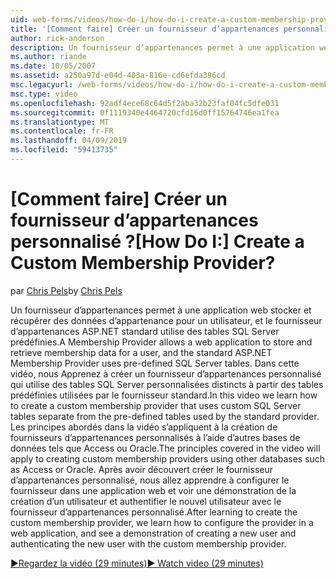 ```yaml
---
uid: web-forms/videos/how-do-i/how-do-i-create-a-custom-membership-provider
title: '[Comment faire] Créer un fournisseur d’appartenances personnalisé ? | Microsoft Docs'
author: rick-anderson
description: Un fournisseur d’appartenances permet à une application web stocker et récupérer des données d’appartenance pour un utilisateur, et les utilisations de fournisseur d’appartenances ASP.NET standards prédéfinissent...
ms.author: riande
ms.date: 10/05/2007
ms.assetid: a250a97d-e04d-403a-816e-cd6efda396cd
msc.legacyurl: /web-forms/videos/how-do-i/how-do-i-create-a-custom-membership-provider
msc.type: video
ms.openlocfilehash: 92adf4ece68c64d5f2aba32b23faf04fc5dfe031
ms.sourcegitcommit: 0f1119340e4464720cfd16d0ff15764746ea1fea
ms.translationtype: MT
ms.contentlocale: fr-FR
ms.lasthandoff: 04/09/2019
ms.locfileid: "59413735"
---
```

# <a name="how-do-i-create-a-custom-membership-provider"></a><span data-ttu-id="8a11b-104">[Comment faire] Créer un fournisseur d’appartenances personnalisé ?</span><span class="sxs-lookup"><span data-stu-id="8a11b-104">[How Do I:] Create a Custom Membership Provider?</span></span>

<span data-ttu-id="8a11b-105">par [Chris Pels](https://twitter.com/chrispels)</span><span class="sxs-lookup"><span data-stu-id="8a11b-105">by [Chris Pels](https://twitter.com/chrispels)</span></span>

<span data-ttu-id="8a11b-106">Un fournisseur d’appartenances permet à une application web stocker et récupérer des données d’appartenance pour un utilisateur, et le fournisseur d’appartenances ASP.NET standard utilise des tables SQL Server prédéfinies.</span><span class="sxs-lookup"><span data-stu-id="8a11b-106">A Membership Provider allows a web application to store and retrieve membership data for a user, and the standard ASP.NET Membership Provider uses pre-defined SQL Server tables.</span></span> <span data-ttu-id="8a11b-107">Dans cette vidéo, nous Apprenez à créer un fournisseur d’appartenances personnalisé qui utilise des tables SQL Server personnalisées distincts à partir des tables prédéfinies utilisées par le fournisseur standard.</span><span class="sxs-lookup"><span data-stu-id="8a11b-107">In this video we learn how to create a custom membership provider that uses custom SQL Server tables separate from the pre-defined tables used by the standard provider.</span></span> <span data-ttu-id="8a11b-108">Les principes abordés dans la vidéo s’appliquent à la création de fournisseurs d’appartenances personnalisés à l’aide d’autres bases de données tels que Access ou Oracle.</span><span class="sxs-lookup"><span data-stu-id="8a11b-108">The principles covered in the video will apply to creating custom membership providers using other databases such as Access or Oracle.</span></span> <span data-ttu-id="8a11b-109">Après avoir découvert créer le fournisseur d’appartenances personnalisé, nous allez apprendre à configurer le fournisseur dans une application web et voir une démonstration de la création d’un utilisateur et authentifier le nouvel utilisateur avec le fournisseur d’appartenances personnalisé.</span><span class="sxs-lookup"><span data-stu-id="8a11b-109">After learning to create the custom membership provider, we learn how to configure the provider in a web application, and see a demonstration of creating a new user and authenticating the new user with the custom membership provider.</span></span>

[<span data-ttu-id="8a11b-110">&#9654;Regardez la vidéo (29 minutes)</span><span class="sxs-lookup"><span data-stu-id="8a11b-110">&#9654; Watch video (29 minutes)</span></span>](https://channel9.msdn.com/Blogs/ASP-NET-Site-Videos/how-do-i-create-a-custom-membership-provider)
